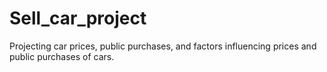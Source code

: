 # Sell_car_project
Projecting car prices, public purchases, and factors influencing prices and public purchases of cars.
